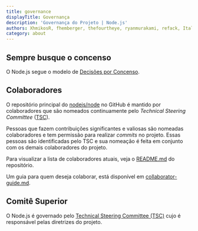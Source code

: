```yaml
---
title: governance
displayTitle: Governança
description: 'Governança do Projeto | Node.js'
authors: XhmikosR, fhemberger, thefourtheye, ryanmurakami, refack, ItaloPussi
category: about
---
```


## Sempre busque o concenso

O Node.js segue o modelo de [Decisões por Concenso][].

## Colaboradores

O repositório principal do [nodejs/node][] no GitHub é mantido por colaboradores que
são nomeados continuamente pelo _Technical Steering Committee_ ([TSC][]).

Pessoas que fazem contribuições significantes e valiosas são nomeadas colaboradores e tem permissão para realizar _commits_ no projeto. Essas pessoas são identificadas pelo TSC e sua nomeação é feita em conjunto com os demais colaboradores do projeto.

Para visualizar a lista de colaboradores atuais, veja o [README.md][] do repositório.

Um guia para quem deseja colaborar, está disponível em [collaborator-guide.md][].

## Comitê Superior

O Node.js é governado pelo [Technical Steering Committee (TSC)][]
cujo é responsável pelas diretrizes do projeto.

[decisões por concenso]: https://pt.wikipedia.org/wiki/Decis%C3%A3o_por_consenso
[readme.md]: https://github.com/nodejs/node/blob/main/README.md#current-project-team-members
[tsc]: https://github.com/nodejs/TSC
[technical steering committee (tsc)]: https://github.com/nodejs/TSC/blob/main/TSC-Charter.md
[collaborator-guide.md]: https://github.com/nodejs/node/blob/main/doc/contributing/collaborator-guide.md
[nodejs/node]: https://github.com/nodejs/node
